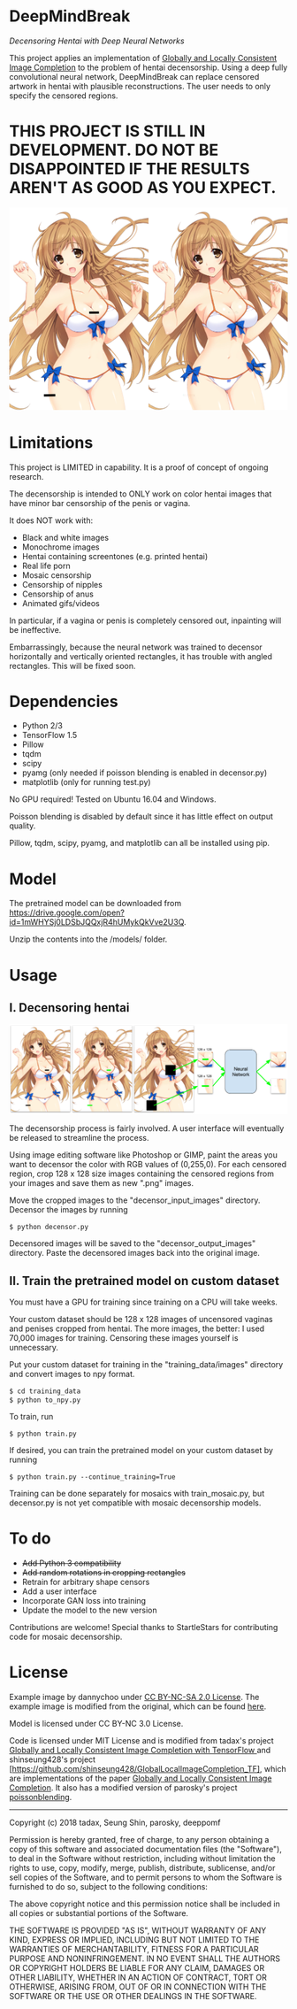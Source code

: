 # DeepMindBreak
*Decensoring Hentai with Deep Neural Networks*

This project applies an implementation of [Globally and Locally Consistent Image Completion](http://hi.cs.waseda.ac.jp/%7Eiizuka/projects/completion/data/completion_sig2017.pdf) to the problem of hentai decensorship. Using a deep fully convolutional neural network, DeepMindBreak can replace censored artwork in hentai with plausible reconstructions. The user needs to only specify the censored regions.

# **THIS PROJECT IS STILL IN DEVELOPMENT. DO NOT BE DISAPPOINTED IF THE RESULTS AREN'T AS GOOD AS YOU EXPECT.**

![Censored, decensored](/readme_images/collage.png)

# Limitations

This project is LIMITED in capability. It is a proof of concept of ongoing research.

The decensorship is intended to ONLY work on color hentai images that have minor bar censorship of the penis or vagina.

It does NOT work with:
- Black and white images
- Monochrome images
- Hentai containing screentones (e.g. printed hentai)
- Real life porn
- Mosaic censorship
- Censorship of nipples
- Censorship of anus
- Animated gifs/videos

In particular, if a vagina or penis is completely censored out, inpainting will be ineffective.

Embarrassingly, because the neural network was trained to decensor horizontally and vertically oriented rectangles, it has trouble with angled rectangles. This will be fixed soon.

# Dependencies

- Python 2/3
- TensorFlow 1.5
- Pillow
- tqdm
- scipy
- pyamg (only needed if poisson blending is enabled in decensor.py)
- matplotlib (only for running test.py)

No GPU required! Tested on Ubuntu 16.04 and Windows.

Poisson blending is disabled by default since it has little effect on output quality.

Pillow, tqdm, scipy, pyamg, and matplotlib can all be installed using pip.

# Model
The pretrained model can be downloaded from https://drive.google.com/open?id=1mWHYSj0LDSbJQQxjR4hUMykQkVve2U3Q.

Unzip the contents into the /models/ folder.

# Usage

## I. Decensoring hentai

![Guide](/readme_images/guide.png)

The decensorship process is fairly involved. A user interface will eventually be released to streamline the process.

Using image editing software like Photoshop or GIMP, paint the areas you want to decensor the color with RGB values of (0,255,0). For each censored region, crop 128 x 128 size images containing the censored regions from your images and save them as new ".png" images.

Move the cropped images to the "decensor_input_images" directory. Decensor the images by running

```
$ python decensor.py
```

Decensored images will be saved to the "decensor_output_images" directory. Paste the decensored images back into the original image.

## II. Train the pretrained model on custom dataset

You must have a GPU for training since training on a CPU will take weeks.

Your custom dataset should be 128 x 128 images of uncensored vaginas and penises cropped from hentai. The more images, the better: I used 70,000 images for training. Censoring these images yourself is unnecessary.

Put your custom dataset for training in the "training_data/images" directory and convert images to npy format.

```
$ cd training_data
$ python to_npy.py
```

To train, run

```
$ python train.py
```

If desired, you can train the pretrained model on your custom dataset by running
```
$ python train.py --continue_training=True
```

Training can be done separately for mosaics with train_mosaic.py, but decensor.py is not yet compatible with mosaic decensorship models.

# To do
- ~~Add Python 3 compatibility~~
- ~~Add random rotations in cropping rectangles~~
- Retrain for arbitrary shape censors
- Add a user interface
- Incorporate GAN loss into training
- Update the model to the new version

Contributions are welcome! Special thanks to StartleStars for contributing code for mosaic decensorship.

# License

Example image by dannychoo under [CC BY-NC-SA 2.0 License](https://creativecommons.org/licenses/by-nc-sa/2.0/). The example image is modified from the original, which can be found [here](https://www.flickr.com/photos/dannychoo/16081096643/in/photostream/).

Model is licensed under CC BY-NC 3.0 License.

Code is licensed under MIT License and is modified from tadax's project [Globally and Locally Consistent Image Completion with TensorFlow ](https://github.com/tadax/glcic) and shinseung428's project [https://github.com/shinseung428/GlobalLocalImageCompletion_TF], which are implementations of the paper [Globally and Locally Consistent Image Completion](http://hi.cs.waseda.ac.jp/%7Eiizuka/projects/completion/data/completion_sig2017.pdf). It also has a modified version of parosky's project [poissonblending](https://github.com/parosky/poissonblending).

---

Copyright (c) 2018 tadax, Seung Shin, parosky, deeppomf

Permission is hereby granted, free of charge, to any person obtaining a copy
of this software and associated documentation files (the "Software"), to deal
in the Software without restriction, including without limitation the rights
to use, copy, modify, merge, publish, distribute, sublicense, and/or sell
copies of the Software, and to permit persons to whom the Software is
furnished to do so, subject to the following conditions:

The above copyright notice and this permission notice shall be included in all
copies or substantial portions of the Software.

THE SOFTWARE IS PROVIDED "AS IS", WITHOUT WARRANTY OF ANY KIND, EXPRESS OR
IMPLIED, INCLUDING BUT NOT LIMITED TO THE WARRANTIES OF MERCHANTABILITY,
FITNESS FOR A PARTICULAR PURPOSE AND NONINFRINGEMENT. IN NO EVENT SHALL THE
AUTHORS OR COPYRIGHT HOLDERS BE LIABLE FOR ANY CLAIM, DAMAGES OR OTHER
LIABILITY, WHETHER IN AN ACTION OF CONTRACT, TORT OR OTHERWISE, ARISING FROM,
OUT OF OR IN CONNECTION WITH THE SOFTWARE OR THE USE OR OTHER DEALINGS IN THE
SOFTWARE.
